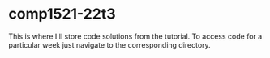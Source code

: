 # comp1521-22t3
This is where I'll store code solutions from the tutorial.
To access code for a particular week just navigate to the corresponding directory.